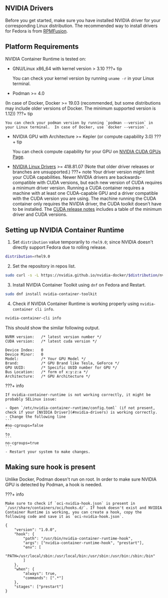## NVIDIA Drivers
Before you get started, make sure you have installed NVIDIA driver for your corresponding Linux distribution. The recommended way to install drivers for Fedora is from [RPMFusion](https://rpmfusion.org/Howto/NVIDIA#Installing_the_drivers).

## Platform Requirements
NVIDIA Container Runtime is tested on:

- GNU/Linux x86_64 with kernel version > 3.10
???+ tip

    You can check your kernel version by running `uname -r` in your Linux terminal.

- Podman >= 4.0

(In case of Docker, Docker >= 19.03 (recommended, but some distributions may include older versions of Docker. The minimum supported version is 1.12))
???+ tip

    You can check your podman version by running `podman --version` in your Linux terminal.  In case of Docker, use `docker --version`.
    
- NVIDIA GPU with Architecture >= Kepler (or compute capability 3.0)
???+ tip

    You can check compute capability for your GPU on [NVIDIA CUDA GPUs Page](https://developer.nvidia.com/cuda-gpus#compute).
    
- [NVIDIA Linux Drivers](#nvidia-drivers) >= 418.81.07 (Note that older driver releases or branches are unsupported.)
???+ note
    Your driver version might limit your CUDA capabilities. Newer NVIDIA drivers are backwards-compatible with CUDA versions, but each new version of CUDA requires a minimum driver version. Running a CUDA container requires a machine with at least one CUDA-capable GPU and a driver compatible with the CUDA version you are using. The machine running the CUDA container only requires the NVIDIA driver, the CUDA toolkit doesn’t have to be installed. The [CUDA release notes](https://docs.nvidia.com/cuda/cuda-toolkit-release-notes/index.html#cuda-major-component-versions) includes a table of the minimum driver and CUDA versions.
    
## Setting up NVIDIA Container Runtime
1. Set `distribution` value temporarily to `rhel9.0`; since NVIDIA doesn't directly support Fedora due to rolling release.
```bash
distribution=rhel9.0
```

2. Set the repository in repos list.
```bash
sudo curl -s -L https://nvidia.github.io/nvidia-docker/$distribution/nvidia-docker.repo | tee /etc/yum.repos.d/nvidia-docker.repo
```

3. Install NVIDIA Container Toolkit using `dnf` on Fedora and Restart.
```bash
sudo dnf install nvidia-container-toolkit
```

4. Check if NVIDIA Container Runtime is working properly using `nvidia-container cli info`.
```bash
nvidia-container-cli info
```
This should show the similar following output.
```
NVRM version:   /* latest version number */
CUDA version:   /* latest cuda version */

Device Index:   0
Device Minor:   0
Model:          /* Your GPU Model */
Brand:          /* GPU Brand like Tesla, GeForce */
GPU UUID:       /* Specific UUID number for GPU */
Bus Location:   /* form of x:y:z:a */
Architecture:   /* GPU Architecture */
```
???+ info

    If nvidia-container-runtime is not working correctly, it might be probably SELinux issue:
    
    - Open `/etc/nvidia-container-runtime/config.toml` (if not present, check if your [NVIDIA Driver](#nvidia-drivers) is working correctly.
    - Change the following line
    ```
    #no-cgroups=false
    ```
    to
    ```
    no-cgroups=true
    ```
    - Restart your system to make changes.

## Making sure hook is present
Unlike Docker, Podman doesn't run on root. In order to make sure NVIDIA GPU is detected by Podman, a hook is needed. 

???+ info

    Make sure to check if `oci-nvidia-hook.json` is present in `/usr/share/containers/oci/hooks.d/`. If hook doesn't exist and NVIDIA Container Runtime is working, you can create a hook, copy the following code and save it as `oci-nvidia-hook.json`.

```
{
    "version": "1.0.0",
    "hook": {
        "path": "/usr/bin/nvidia-container-runtime-hook",
        "args": ["nvidia-container-runtime-hook", "prestart"],
        "env": [
            "PATH=/usr/local/sbin:/usr/local/bin:/usr/sbin:/usr/bin:/sbin:/bin"
        ]
    },
    "when": {
        "always": true,
        "commands": [".*"]
    },
    "stages": ["prestart"]
}
```

